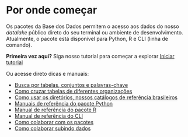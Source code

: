 # Por onde começar

Os pacotes da Base dos Dados permitem o acesso aos dados do nosso
*datalake* público direto do seu terminal ou ambiente de
desenvolvimento. Atualmente, o pacote está disponível para Python, R e
CLI (linha de comando).

**Primeira vez aqui?** Siga nosso tutorial para começar a explorar 
<a
href="tutorial_init"
title="{{ lang.t('source.link.title')}}" class="md-button"
style="background-color: var(--md-primary-fg-color);color:
var(--md-primary-bg-color);"
hover="background-color: var(--md-primary-fg-color--dark)">
    Iniciar tutorial
</a>

Ou acesse direto dicas e manuais:

- [Busca por tabelas, conjuntos e palavras-chave]()
- [Como cruzar tabelas de diferentes organizações](/tutorial_cross_table)
- [Como usar os diretórios, nossos catálogos de referência brasileiros]()
- [Manuais de referência do pacote Python](/reference_api_py)
- [Manual de referência do pacote R](/reference_api_r)
- [Manual de referência do CLI](/reference_api_cli)
- [Como colaborar com os pacotes]()
- [Como colaborar subindo dados]()